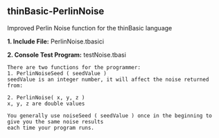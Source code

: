 ## thinBasic-PerlinNoise
Improved Perlin Noise function for the thinBasic language

  **1. Include File:**  PerlinNoise.tbasici
  
  **2. Console Test Program:** testNoise.tbasi

```
There are two functions for the programmer:
1. PerlinNoiseSeed ( seedValue )
seedValue is an integer number, it will affect the noise returned from:

2. PerlinNoise( x, y, z ) 
x, y, z are double values

You generally use noiseSeed ( seedValue ) once in the beginning to give you the same noise results
each time your program runs.
```
